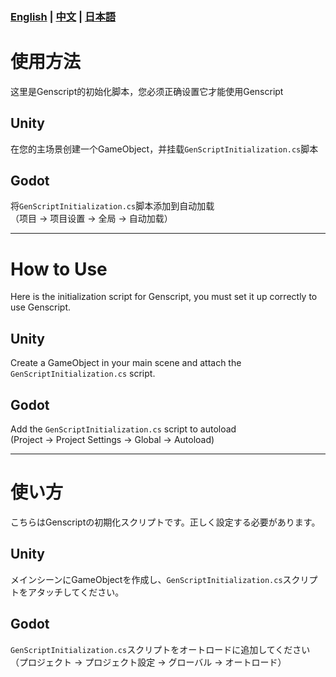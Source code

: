 ### **[English](#how-to-use)** | **[中文](#使用方法)** | **[日本語](#使い方)** 

# 使用方法  

这里是Genscript的初始化脚本，您必须正确设置它才能使用Genscript  

## Unity  

在您的主场景创建一个GameObject，并挂载`GenScriptInitialization.cs`脚本  

## Godot  

将`GenScriptInitialization.cs`脚本添加到自动加载  
（项目 -> 项目设置 -> 全局 -> 自动加载）

---

# How to Use

Here is the initialization script for Genscript, you must set it up correctly to use Genscript.

## Unity

Create a GameObject in your main scene and attach the `GenScriptInitialization.cs` script.

## Godot

Add the `GenScriptInitialization.cs` script to autoload  
(Project -> Project Settings -> Global -> Autoload)

---

# 使い方

こちらはGenscriptの初期化スクリプトです。正しく設定する必要があります。

## Unity

メインシーンにGameObjectを作成し、`GenScriptInitialization.cs`スクリプトをアタッチしてください。

## Godot

`GenScriptInitialization.cs`スクリプトをオートロードに追加してください  
（プロジェクト -> プロジェクト設定 -> グローバル -> オートロード）
